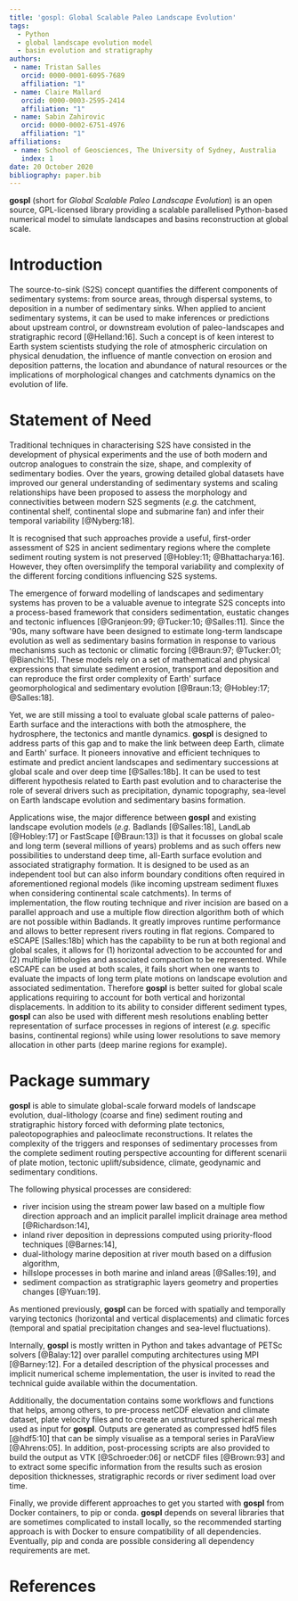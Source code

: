 ```yaml
---
title: 'gospl: Global Scalable Paleo Landscape Evolution'
tags:
  - Python
  - global landscape evolution model
  - basin evolution and stratigraphy
authors:
 - name: Tristan Salles
   orcid: 0000-0001-6095-7689
   affiliation: "1"
 - name: Claire Mallard
   orcid: 0000-0003-2595-2414
   affiliation: "1"
 - name: Sabin Zahirovic
   orcid: 0000-0002-6751-4976
   affiliation: "1"
affiliations:
 - name: School of Geosciences, The University of Sydney, Australia
   index: 1
date: 20 October 2020
bibliography: paper.bib
---
```


**gospl** (short for *Global Scalable Paleo Landscape Evolution*) is an open source, GPL-licensed library providing a scalable parallelised Python-based numerical model to simulate landscapes and basins reconstruction at global scale.

# Introduction

The source-to-sink (S2S) concept quantifies the different components of sedimentary systems: from source areas, through dispersal systems, to deposition in a number of sedimentary sinks. When applied to ancient sedimentary systems, it can be used to make inferences or predictions about upstream control, or downstream evolution of paleo-landscapes and stratigraphic record [@Helland:16]. Such a concept is of keen interest to Earth system scientists studying the role of atmospheric circulation on physical denudation, the influence of mantle convection on erosion and deposition patterns, the location and abundance of natural resources or the implications of morphological changes and catchments dynamics on the evolution of life.

# Statement of Need

Traditional techniques in characterising S2S have consisted in the development of physical experiments and the use of both modern and outcrop analogues to constrain the size, shape, and complexity of sedimentary bodies. Over the years, growing detailed global datasets have improved our general understanding of sedimentary systems and scaling relationships have been proposed to assess the morphology and connectivities between modern S2S segments (*e.g.* the catchment, continental shelf, continental slope and submarine fan) and infer their temporal variability [@Nyberg:18].

It is recognised that such approaches provide a useful, first-order assessment of S2S in ancient sedimentary regions where the complete sediment routing system is not preserved [@Hobley:11; @Bhattacharya:16]. However, they often oversimplify the temporal variability and complexity of the different forcing conditions influencing S2S systems.

The emergence of forward modelling of landscapes and sedimentary systems has proven to be a valuable  avenue to integrate S2S concepts into a process-based  framework that considers sedimentation, eustatic changes  and tectonic influences [@Granjeon:99; @Tucker:10; @Salles:11].  Since the '90s, many software have been designed to estimate long-term landscape evolution as well as sedimentary basins formation in response to various mechanisms such as tectonic or climatic forcing [@Braun:97; @Tucker:01; @Bianchi:15]. These models rely on a set of mathematical and physical expressions that simulate sediment erosion, transport and deposition and can reproduce the first order complexity of Earth' surface geomorphological and sedimentary evolution [@Braun:13; @Hobley:17; @Salles:18].

Yet, we are still missing a tool to evaluate global scale patterns of paleo-Earth surface and the interactions with both the atmosphere, the hydrosphere, the tectonics and mantle dynamics.  **gospl** is designed to address parts of this gap and to make the link between deep Earth, climate and Earth' surface. It pioneers innovative and efficient techniques to estimate and predict ancient landscapes and sedimentary successions at global scale and over deep time [@Salles:18b]. It can be used to test different hypothesis related to Earth past evolution and to characterise the role of several drivers such as precipitation, dynamic topography, sea-level on Earth landscape evolution and sedimentary basins formation.


Applications wise, the major difference between **gospl** and existing landscape evolution models (*e.g.* Badlands [@Salles:18], LandLab [@Hobley:17] or FastScape [@Braun:13]) is that it focusses on global scale and long term (several millions of years) problems and as such offers new possibilities to understand deep time, all-Earth surface evolution and associated stratigraphy formation. It is designed to be used as an independent tool but can also inform boundary conditions often required in aforementioned regional models (like incoming upstream sediment fluxes when considering continental scale catchments). In terms of implementation, the flow routing technique and river incision are based on a parallel approach and use a multiple flow direction algorithm both of which are not possible within Badlands. It greatly improves runtime performance and allows to better represent rivers routing in flat regions. Compared to eSCAPE [Salles:18b] which has the capability to be run at both regional and global scales, it allows for (1) horizontal advection to be accounted for and (2) multiple lithologies and associated compaction to be represented. While eSCAPE can be used at both scales, it fails short when one wants to evaluate the impacts of long term plate motions on landscape evolution and associated sedimentation. Therefore **gospl** is better suited for global scale applications requiring to account for both vertical and horizontal displacements. In addition to its ability to consider different sediment types, **gospl** can also be used with different mesh resolutions enabling better representation of surface processes in  regions of interest (*e.g.* specific basins, continental regions) while using lower resolutions to save memory allocation in other parts (deep marine regions for example).    

# Package summary


**gospl** is able to simulate global-scale forward models of landscape evolution, dual-lithology (coarse and fine) sediment routing and stratigraphic history forced with deforming plate tectonics, paleotopographies and paleoclimate reconstructions. It relates the complexity of the triggers and responses of sedimentary processes from the complete sediment routing perspective accounting for different scenarii of plate motion, tectonic uplift/subsidence, climate, geodynamic and sedimentary conditions.

The following physical processes are considered:
- river incision using the stream power law based on a multiple flow direction approach and an implicit parallel implicit drainage area method [@Richardson:14],
- inland river deposition in depressions computed using priority-flood techniques [@Barnes:14],
- dual-lithology marine deposition at river mouth based on a diffusion algorithm,
- hillslope processes in both marine and inland areas [@Salles:19], and
- sediment compaction as stratigraphic layers geometry and properties changes [@Yuan:19].

As mentioned previously, **gospl** can be forced with spatially and temporally varying tectonics (horizontal and vertical displacements) and climatic forces (temporal and spatial precipitation changes and sea-level fluctuations).

Internally, **gospl** is mostly written in Python and takes advantage of PETSc solvers [@Balay:12] over parallel computing architectures using MPI [@Barney:12]. For a detailed description of the physical processes and implicit numerical scheme implementation, the user is invited to read the technical guide available within the documentation.

Additionally, the documentation contains some workflows and functions that helps, among others, to pre-process netCDF elevation and climate dataset, plate velocity files and to create an unstructured spherical mesh used as input for **gospl**.  Outputs are generated as compressed hdf5 files [@hdf5:10] that can be simply visualise as a temporal series in ParaView [@Ahrens:05]. In addition, post-processing scripts are also provided to build the output as VTK [@Schroeder:06] or netCDF files [@Brown:93] and to extract some specific information from the results such as erosion deposition thicknesses, stratigraphic records or river sediment load over time.

Finally, we provide different approaches to get you started with **gospl** from Docker containers, to pip or conda. **gospl** depends on several libraries that are sometimes complicated to install locally, so the recommended starting approach is with Docker to ensure compatibility of all dependencies. Eventually, pip and conda are possible considering all dependency requirements are met.



# References
